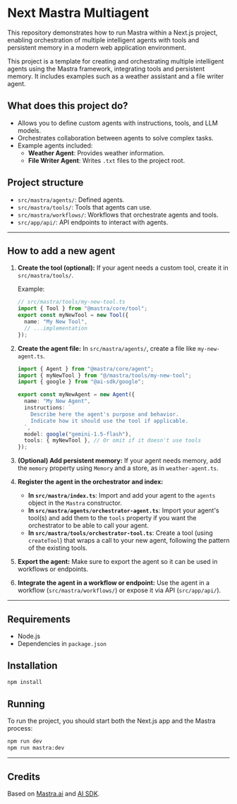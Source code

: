 # Next Mastra Multiagent

This repository demonstrates how to run Mastra within a Next.js project, enabling orchestration of multiple intelligent agents with tools and persistent memory in a modern web application environment.

This project is a template for creating and orchestrating multiple intelligent agents using the Mastra framework, integrating tools and persistent memory. It includes examples such as a weather assistant and a file writer agent.

## What does this project do?

- Allows you to define custom agents with instructions, tools, and LLM models.
- Orchestrates collaboration between agents to solve complex tasks.
- Example agents included:
  - **Weather Agent**: Provides weather information.
  - **File Writer Agent**: Writes `.txt` files to the project root.

## Project structure

- `src/mastra/agents/`: Defined agents.
- `src/mastra/tools/`: Tools that agents can use.
- `src/mastra/workflows/`: Workflows that orchestrate agents and tools.
- `src/app/api/`: API endpoints to interact with agents.

---

## How to add a new agent

1. **Create the tool (optional):**
   If your agent needs a custom tool, create it in `src/mastra/tools/`.

   Example:

   ```ts
   // src/mastra/tools/my-new-tool.ts
   import { Tool } from "@mastra/core/tool";
   export const myNewTool = new Tool({
     name: "My New Tool",
     // ...implementation
   });
   ```

2. **Create the agent file:**
   In `src/mastra/agents/`, create a file like `my-new-agent.ts`.

   ```ts
   import { Agent } from "@mastra/core/agent";
   import { myNewTool } from "@/mastra/tools/my-new-tool";
   import { google } from "@ai-sdk/google";

   export const myNewAgent = new Agent({
     name: "My New Agent",
     instructions: `
       Describe here the agent's purpose and behavior.
       Indicate how it should use the tool if applicable.
     `,
     model: google("gemini-1.5-flash"),
     tools: { myNewTool }, // Or omit if it doesn't use tools
   });
   ```

3. **(Optional) Add persistent memory:**
   If your agent needs memory, add the `memory` property using `Memory` and a store, as in `weather-agent.ts`.

4. **Register the agent in the orchestrator and index:**

   - **In `src/mastra/index.ts`**: Import and add your agent to the `agents` object in the `Mastra` constructor.
   - **In `src/mastra/agents/orchestrator-agent.ts`**: Import your agent's tool(s) and add them to the `tools` property if you want the orchestrator to be able to call your agent.
   - **In `src/mastra/tools/orchestrator-tool.ts`**: Create a tool (using `createTool`) that wraps a call to your new agent, following the pattern of the existing tools.

5. **Export the agent:**
   Make sure to export the agent so it can be used in workflows or endpoints.

6. **Integrate the agent in a workflow or endpoint:**
   Use the agent in a workflow (`src/mastra/workflows/`) or expose it via API (`src/app/api/`).

---

## Requirements

- Node.js
- Dependencies in `package.json`

## Installation

```bash
npm install
```

## Running

To run the project, you should start both the Next.js app and the Mastra process:

```bash
npm run dev
npm run mastra:dev
```

---

## Credits

Based on [Mastra.ai](https://mastra.ai/) and [AI SDK](https://sdk.vercel.ai/).
